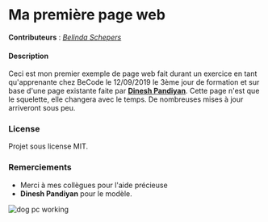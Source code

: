 # Ma première page web

**Contributeurs** : *[Belinda Schepers](https://github.com/belindaschepers)*


#### Description

Ceci est mon premier exemple de page web fait durant un exercice en tant qu'apprenante chez BeCode le 12/09/2019 le 3ème jour de formation et sur base d'une page existante faite par **[Dinesh Pandiyan](https://github.com/flexdinesh)**.
Cette page n'est que le squelette, elle changera avec le temps. De nombreuses mises à jour arriveront sous peu.

### License

Projet sous license MIT.

### Remerciements

* Merci à mes collègues pour l'aide précieuse 
* **Dinesh Pandiyan** pour le modèle.

![dog pc working](https://media.tenor.com/images/00584184c2ed43e248e65713bf1a920f/tenor.gif)

